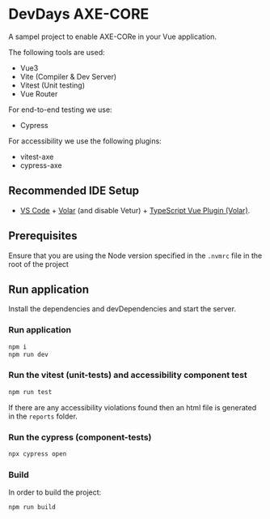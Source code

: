 # DevDays AXE-CORE

A sampel project to enable AXE-CORe in your Vue application.

The following tools are used:

- Vue3
- Vite (Compiler & Dev Server)
- Vitest (Unit testing)
- Vue Router

For end-to-end testing we use:

- Cypress

For accessibility we use the following plugins:
- vitest-axe
- cypress-axe

## Recommended IDE Setup

- [VS Code](https://code.visualstudio.com/) + [Volar](https://marketplace.visualstudio.com/items?itemName=Vue.volar) (and disable Vetur) + [TypeScript Vue Plugin (Volar)](https://marketplace.visualstudio.com/items?itemName=Vue.vscode-typescript-vue-plugin).

## Prerequisites

Ensure that you are using the Node version specified in the `.nvmrc` file in the root of the project

## Run application

Install the dependencies and devDependencies and start the server.

### Run application

```sh
npm i
npm run dev
```

### Run the vitest (unit-tests) and accessibility component test

```sh
npm run test
```

If there are any accessibility violations found then an html file is generated in the `reports` folder.

### Run the cypress (component-tests)

```sh
npx cypress open
```

### Build

In order to build the project:

```sh
npm run build
```